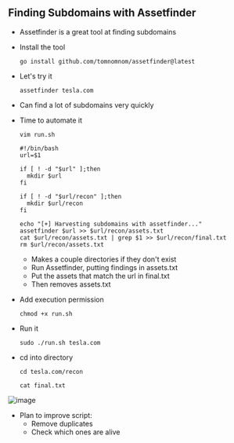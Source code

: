 ## Finding Subdomains with Assetfinder
- Assetfinder is a great tool at finding subdomains
- Install the tool

  `go install github.com/tomnomnom/assetfinder@latest`

- Let's try it

  `assetfinder tesla.com`

- Can find a lot of subdomains very quickly
- Time to automate it

  `vim run.sh`

  ```
  #!/bin/bash
  url=$1
  
  if [ ! -d "$url" ];then
    mkdir $url
  fi
  
  if [ ! -d "$url/recon" ];then
    mkdir $url/recon
  fi
  
  echo "[+] Harvesting subdomains with assetfinder..."
  assetfinder $url >> $url/recon/assets.txt
  cat $url/recon/assets.txt | grep $1 >> $url/recon/final.txt
  rm $url/recon/assets.txt
  ```
  - Makes a couple directories if they don't exist
  - Run Assetfinder, putting findings in assets.txt
  - Put the assets that match the url in final.txt
  - Then removes assets.txt
- Add execution permission

  `chmod +x run.sh`

- Run it

  `sudo ./run.sh tesla.com`

- cd into directory

  `cd tesla.com/recon`

  `cat final.txt`

![image](https://github.com/user-attachments/assets/a5d5f810-48b2-49cc-af0a-7d84775bfd3e)

- Plan to improve script:
  - Remove duplicates
  - Check which ones are alive
